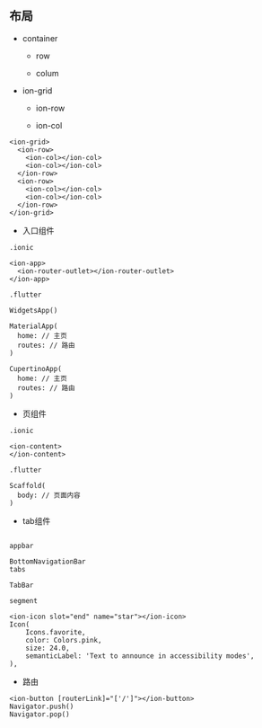 
## 布局

* container

  * row

  * colum


* ion-grid

  * ion-row

  * ion-col

```
<ion-grid>
  <ion-row>
    <ion-col></ion-col>
    <ion-col></ion-col>
  </ion-row>
  <ion-row>
    <ion-col></ion-col>
    <ion-col></ion-col>
  </ion-row>
</ion-grid>
```


* 入口组件

```
.ionic

<ion-app>
  <ion-router-outlet></ion-router-outlet>
</ion-app>
```

```
.flutter

WidgetsApp()

MaterialApp(
  home: // 主页
  routes: // 路由
)

CupertinoApp(
  home: // 主页
  routes: // 路由
)
```

* 页组件

```
.ionic

<ion-content>
</ion-content>
```

```
.flutter

Scaffold(
  body: // 页面内容
)
```

* tab组件

```

```


```
appbar

```

```
BottomNavigationBar
tabs
```

```
TabBar

segment
```


```
<ion-icon slot="end" name="star"></ion-icon>
Icon(
    Icons.favorite,
    color: Colors.pink,
    size: 24.0,
    semanticLabel: 'Text to announce in accessibility modes',
),
```


* 路由
```
<ion-button [routerLink]="['/']"></ion-button>
Navigator.push()
Navigator.pop()
```